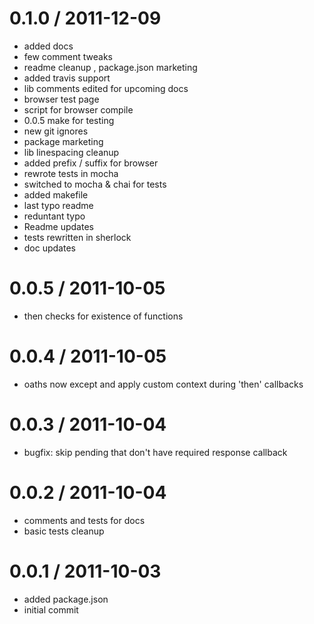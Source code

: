 
0.1.0 / 2011-12-09
==================

  * added docs
  * few comment tweaks
  * readme cleanup , package.json marketing
  * added travis support
  * lib comments edited for upcoming docs
  * browser test page
  * script for browser compile
  * 0.0.5 make for testing
  * new git ignores
  * package marketing
  * lib linespacing cleanup
  * added prefix / suffix for browser
  * rewrote tests in mocha
  * switched to mocha & chai for tests
  * added makefile
  * last typo readme
  * reduntant typo
  * Readme updates
  * tests rewritten in sherlock
  * doc updates

0.0.5 / 2011-10-05
==================

  * then checks for existence of functions

0.0.4 / 2011-10-05
==================

  * oaths now except and apply custom context during 'then' callbacks

0.0.3 / 2011-10-04
==================

  * bugfix: skip pending that don't have required response callback

0.0.2 / 2011-10-04
==================

  * comments and tests for docs
  * basic tests cleanup

0.0.1 / 2011-10-03
==================

  * added package.json
  * initial commit
